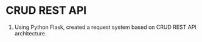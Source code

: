 # CRUD REST API 

1. Using Python Flask, created a request system based on CRUD REST API architecture.
